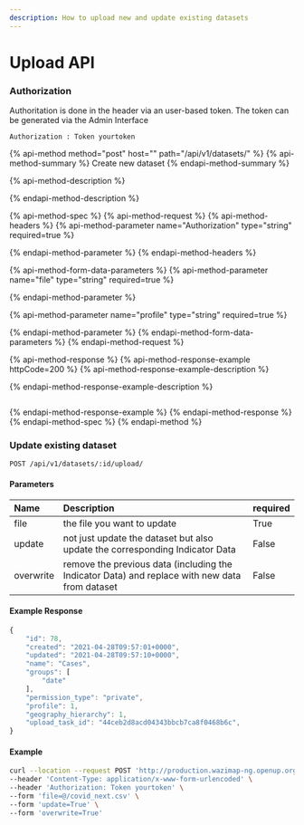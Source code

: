 ```yaml
---
description: How to upload new and update existing datasets
---
```


# Upload API

### Authorization

Authoritation is done in the header via an user-based token. The token can be generated via the Admin Interface

```text
Authorization : Token yourtoken
```

{% api-method method="post" host="" path="/api/v1/datasets/" %}
{% api-method-summary %}
Create new dataset
{% endapi-method-summary %}

{% api-method-description %}

{% endapi-method-description %}

{% api-method-spec %}
{% api-method-request %}
{% api-method-headers %}
{% api-method-parameter name="Authorization" type="string" required=true %}

{% endapi-method-parameter %}
{% endapi-method-headers %}

{% api-method-form-data-parameters %}
{% api-method-parameter name="file" type="string" required=true %}

{% endapi-method-parameter %}

{% api-method-parameter name="profile" type="string" required=true %}

{% endapi-method-parameter %}
{% endapi-method-form-data-parameters %}
{% endapi-method-request %}

{% api-method-response %}
{% api-method-response-example httpCode=200 %}
{% api-method-response-example-description %}

{% endapi-method-response-example-description %}

```

```
{% endapi-method-response-example %}
{% endapi-method-response %}
{% endapi-method-spec %}
{% endapi-method %}

### Update existing dataset

```text
POST /api/v1/datasets/:id/upload/
```

#### Parameters

| Name | Description | required |
| :--- | :--- | :--- |
| file | the file you want to update | True |
| update | not just update the dataset but also update the corresponding Indicator Data | False |
| overwrite | remove the previous data \(including the Indicator Data\) and replace with new data from dataset | False |

#### Example Response

```javascript
{
    "id": 78,
    "created": "2021-04-28T09:57:01+0000",
    "updated": "2021-04-28T09:57:10+0000",
    "name": "Cases",
    "groups": [
        "date"
    ],
    "permission_type": "private",
    "profile": 1,
    "geography_hierarchy": 1,
    "upload_task_id": "44ceb2d8acd04343bbcb7ca8f0468b6c",
}
```

#### Example

```bash
curl --location --request POST 'http://production.wazimap-ng.openup.org.za/api/v1/datasets/84/upload/' \
--header 'Content-Type: application/x-www-form-urlencoded' \
--header 'Authorization: Token yourtoken' \
--form 'file=@/covid_next.csv' \
--form 'update=True' \
--form 'overwrite=True'
```



